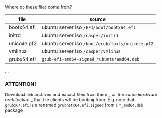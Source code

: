 Where do these files come from?

| file        | source                                           |
|-------------|--------------------------------------------------|
| bootx64.efi | ubuntu server iso `/EFI/boot/bootx64.efi`        |
| initrd      | ubuntu server iso `/casper/initrd`               |
| unicode.pf2 | ubuntu server iso `/boot/grub/fonts/unicode.pf2` |
| vmlinuz     | ubuntu server iso `/casper/vmlinuz`              |
| grubx64.efi | `grub-efi-amd64-signed_*ubuntu*amd64.deb`        |

.
.
### ATTENTION!

Download `deb` archives and extract files from them _ *on the same hardware architecture* _ that the clients will be booting from.
E.g. note that `grubx64.efi` is a renamed `grubnetx64.efi.signed` from a `*_amd64.deb` package
